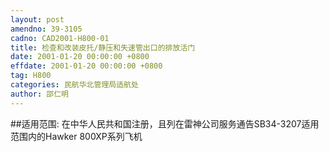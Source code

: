 ```yaml
---
layout: post
amendno: 39-3105
cadno: CAD2001-H800-01
title: 检查和改装皮托/静压和失速管出口的排放活门
date: 2001-01-20 00:00:00 +0800
effdate: 2001-01-20 00:00:00 +0800
tag: H800
categories: 民航华北管理局适航处
author: 邵仁明
---
```


##适用范围:
在中华人民共和国注册，且列在雷神公司服务通告SB34-3207适用范围内的Hawker 800XP系列飞机

